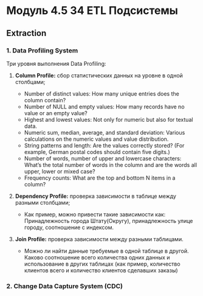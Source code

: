 # Модуль 4.5 34 ETL Подсистемы

## Extraction
###  1. Data Profiling System

Три уровня выполнения Data Profiling:
1. **Column Profile:** сбор статистических данных на уровне в одной столбцами;
    * Number of distinct values: How many unique entries does the column contain? 
    * Number of NULL and empty values: How many records have no value or an empty value? 
    * Highest and lowest values: Not only for numeric but also for textual data. 
    * Numeric sum, median, average, and standard deviation: Various calculations on the numeric values and value distribution. 
    * String patterns and length: Are the values correctly stored? (For example, German postal codes should contain five digits.) 
    * Number of words, number of upper and lowercase characters: What’s the total number of words in the column and are the words all upper, lower or mixed case? 
    * Frequency counts: What are the top and bottom N items in a column? 


1. **Dependency Profile:** проверка зависимости в таблице между разными столбцами;
    * Как пример, можно привести такие зависимости как: Принадлежность города Штату(Округу), принадлежность улице городу, соотношение с индексом.

1. **Join Profile:** проверка зависимости между разными таблицами.
    * Можно ли найти данные требуемые в одной таблице в другой. Каково соотношение всего количества одних данных и использование в других таблицах (как пример, количество клиентов всего и количество клиентов сделавших заказы)

###  2. Change Data Capture System (CDC)
